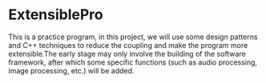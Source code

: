 # ExtensiblePro
This is a practice program, in this project, we will use some design patterns and C++ techniques to reduce the coupling and make the program more extensible.The early stage may only involve the building of the software framework, after which some specific functions (such as audio processing, image processing, etc.) will be added.
